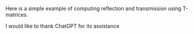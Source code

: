 Here is a simple example of computing reflection and transmission using T-matrices.


I would like to thank ChatGPT for its assistance
